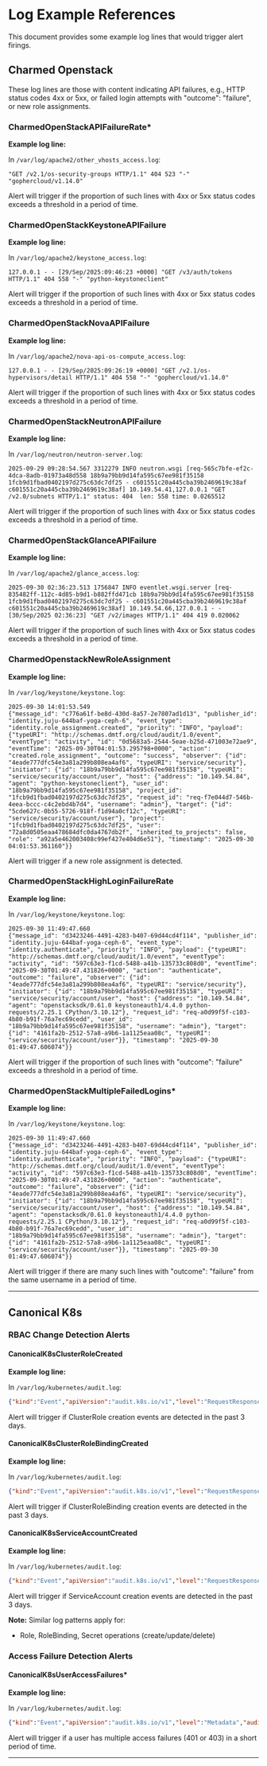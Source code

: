 # Log Example References

This document provides some example log lines that would trigger alert firings.

## Charmed Openstack
These log lines are those with content indicating API failures, e.g., HTTP status codes 4xx or 5xx, or failed login attempts with "outcome": "failure", or new role assignments.

### CharmedOpenStackAPIFailureRate*
**Example log line:**

In `/var/log/apache2/other_vhosts_access.log`:
```
"GET /v2.1/os-security-groups HTTP/1.1" 404 523 "-" "gophercloud/v1.14.0"
```
Alert will trigger if the proportion of such lines with 4xx or 5xx status codes exceeds a threshold in a period of time.

### CharmedOpenStackKeystoneAPIFailure
**Example log line:**

In `/var/log/apache2/keystone_access.log`:
```
127.0.0.1 - - [29/Sep/2025:09:46:23 +0000] "GET /v3/auth/tokens HTTP/1.1" 404 558 "-" "python-keystoneclient"
```
Alert will trigger if the proportion of such lines with 4xx or 5xx status codes exceeds a threshold in a period of time.

### CharmedOpenStackNovaAPIFailure
**Example log line:**

In `/var/log/apache2/nova-api-os-compute_access.log`:
```
127.0.0.1 - - [29/Sep/2025:09:26:19 +0000] "GET /v2.1/os-hypervisors/detail HTTP/1.1" 404 558 "-" "gophercloud/v1.14.0"
```
Alert will trigger if the proportion of such lines with 4xx or 5xx status codes exceeds a threshold in a period of time.

### CharmedOpenStackNeutronAPIFailure
**Example log line:**

In `/var/log/neutron/neutron-server.log`:
```
2025-09-29 09:28:54.567 3312279 INFO neutron.wsgi [req-565c7bfe-ef2c-4dca-8adb-01973a48d558 18b9a79bb9d14fa595c67ee981f35158 1fcb9d1fbad0402197d275c63dc7df25 - c601551c20a445cba39b2469619c38af c601551c20a445cba39b2469619c38af] 10.149.54.41,127.0.0.1 "GET /v2.0/subnets HTTP/1.1" status: 404  len: 558 time: 0.0265512
```
Alert will trigger if the proportion of such lines with 4xx or 5xx status codes exceeds a threshold in a period of time.

### CharmedOpenStackGlanceAPIFailure
**Example log line:**

In `/var/log/apache2/glance_access.log`:
```
2025-09-30 02:36:23.513 1756847 INFO eventlet.wsgi.server [req-835482ff-112c-4d85-b9d1-b882ffd471cb 18b9a79bb9d14fa595c67ee981f35158 1fcb9d1fbad0402197d275c63dc7df25 - c601551c20a445cba39b2469619c38af c601551c20a445cba39b2469619c38af] 10.149.54.66,127.0.0.1 - - [30/Sep/2025 02:36:23] "GET /v2/images HTTP/1.1" 404 419 0.020062
```
Alert will trigger if the proportion of such lines with 4xx or 5xx status codes exceeds a threshold in a period of time.

### CharmedOpenstackNewRoleAssignment
**Example log line:**

In `/var/log/keystone/keystone.log`:
```
2025-09-30 14:01:53.549
{"message_id": "c776a61f-be8d-430d-8a57-2e7807ad1d13", "publisher_id": "identity.juju-644baf-yoga-ceph-6", "event_type": "identity.role_assignment.created", "priority": "INFO", "payload": {"typeURI": "http://schemas.dmtf.org/cloud/audit/1.0/event", "eventType": "activity", "id": "0d5683a5-2544-5eae-b25d-471003e72ae9", "eventTime": "2025-09-30T04:01:53.295798+0000", "action": "created.role_assignment", "outcome": "success", "observer": {"id": "4eade777dfc54e3a81a299b808ea4af6", "typeURI": "service/security"}, "initiator": {"id": "18b9a79bb9d14fa595c67ee981f35158", "typeURI": "service/security/account/user", "host": {"address": "10.149.54.84", "agent": "python-keystoneclient"}, "user_id": "18b9a79bb9d14fa595c67ee981f35158", "project_id": "1fcb9d1fbad0402197d275c63dc7df25", "request_id": "req-f7e044d7-546b-4eea-bccc-c4c2ebd4b7d4", "username": "admin"}, "target": {"id": "5cde627c-0b55-5726-918f-f1d94a0cf12c", "typeURI": "service/security/account/user"}, "project": "1fcb9d1fbad0402197d275c63dc7df25", "user": "72a8d0505eaa478684dfc0da4767db2f", "inherited_to_projects": false, "role": "a92a5e462003408c99ef427e404d6e51"}, "timestamp": "2025-09-30 04:01:53.361160"}}
```
Alert will trigger if a new role assignment is detected.

### CharmedOpenStackHighLoginFailureRate
**Example log line:**

In `/var/log/keystone/keystone.log`:
```
2025-09-30 11:49:47.660
{"message_id": "d3423246-4491-4283-b407-69d44cd4f114", "publisher_id": "identity.juju-644baf-yoga-ceph-6", "event_type": "identity.authenticate", "priority": "INFO", "payload": {"typeURI": "http://schemas.dmtf.org/cloud/audit/1.0/event", "eventType": "activity", "id": "597c63e3-f1cd-5488-a41b-135733c808d0", "eventTime": "2025-09-30T01:49:47.431826+0000", "action": "authenticate", "outcome": "failure", "observer": {"id": "4eade777dfc54e3a81a299b808ea4af6", "typeURI": "service/security"}, "initiator": {"id": "18b9a79bb9d14fa595c67ee981f35158", "typeURI": "service/security/account/user", "host": {"address": "10.149.54.84", "agent": "openstacksdk/0.61.0 keystoneauth1/4.4.0 python-requests/2.25.1 CPython/3.10.12"}, "request_id": "req-a0d99f5f-c103-4b80-b91f-76a7ec69cedd", "user_id": "18b9a79bb9d14fa595c67ee981f35158", "username": "admin"}, "target": {"id": "4161fa2b-2512-57a8-a9b6-1a1125eaa08c", "typeURI": "service/security/account/user"}}, "timestamp": "2025-09-30 01:49:47.606074"}}
```
Alert will trigger if the proportion of such lines with "outcome": "failure" exceeds a threshold in a period of time.

### CharmedOpenStackMultipleFailedLogins*
**Example log line:**

In `/var/log/keystone/keystone.log`:
```
2025-09-30 11:49:47.660
{"message_id": "d3423246-4491-4283-b407-69d44cd4f114", "publisher_id": "identity.juju-644baf-yoga-ceph-6", "event_type": "identity.authenticate", "priority": "INFO", "payload": {"typeURI": "http://schemas.dmtf.org/cloud/audit/1.0/event", "eventType": "activity", "id": "597c63e3-f1cd-5488-a41b-135733c808d0", "eventTime": "2025-09-30T01:49:47.431826+0000", "action": "authenticate", "outcome": "failure", "observer": {"id": "4eade777dfc54e3a81a299b808ea4af6", "typeURI": "service/security"}, "initiator": {"id": "18b9a79bb9d14fa595c67ee981f35158", "typeURI": "service/security/account/user", "host": {"address": "10.149.54.84", "agent": "openstacksdk/0.61.0 keystoneauth1/4.4.0 python-requests/2.25.1 CPython/3.10.12"}, "request_id": "req-a0d99f5f-c103-4b80-b91f-76a7ec69cedd", "user_id": "18b9a79bb9d14fa595c67ee981f35158", "username": "admin"}, "target": {"id": "4161fa2b-2512-57a8-a9b6-1a1125eaa08c", "typeURI": "service/security/account/user"}}, "timestamp": "2025-09-30 01:49:47.606074"}}
```
Alert will trigger if there are many such lines with "outcome": "failure" from the same username in a period of time.

---

## Canonical K8s

### RBAC Change Detection Alerts

#### CanonicalK8sClusterRoleCreated
**Example log line:**

In `/var/log/kubernetes/audit.log`:
```json
{"kind":"Event","apiVersion":"audit.k8s.io/v1","level":"RequestResponse","auditID":"787427f5-32a9-4183-8d52-9d510b2d4433","stage":"ResponseComplete","requestURI":"/apis/rbac.authorization.k8s.io/v1/clusterroles?fieldManager=kubectl-client-side-apply&fieldValidation=Strict","verb":"create","user":{"username":"kubernetes-admin","groups":["system:masters","system:authenticated"]},"sourceIPs":["127.0.0.1"],"userAgent":"kubectl/v1.33.4 (linux/amd64) kubernetes/74cdb42","objectRef":{"resource":"clusterroles","name":"system:cos","apiGroup":"rbac.authorization.k8s.io","apiVersion":"v1"},"responseStatus":{"metadata":{},"code":201},"requestReceivedTimestamp":"2025-10-09T01:22:42.048897Z","stageTimestamp":"2025-10-09T01:22:42.068920Z"}
```

Alert will trigger if ClusterRole creation events are detected in the past 3 days.

#### CanonicalK8sClusterRoleBindingCreated
**Example log line:**

In `/var/log/kubernetes/audit.log`:
```json
{"kind":"Event","apiVersion":"audit.k8s.io/v1","level":"RequestResponse","auditID":"31416919-e3a2-4a39-bd0b-1f6ee055a0a8","stage":"ResponseComplete","requestURI":"/apis/rbac.authorization.k8s.io/v1/clusterrolebindings?fieldManager=kubectl-client-side-apply&fieldValidation=Strict","verb":"create","user":{"username":"kubernetes-admin","groups":["system:masters","system:authenticated"]},"sourceIPs":["127.0.0.1"],"userAgent":"kubectl/v1.33.4 (linux/amd64) kubernetes/74cdb42","objectRef":{"resource":"clusterrolebindings","name":"system:cos","apiGroup":"rbac.authorization.k8s.io","apiVersion":"v1"},"responseStatus":{"metadata":{},"code":201},"requestReceivedTimestamp":"2025-10-09T01:22:42.079354Z","stageTimestamp":"2025-10-09T01:22:42.097718Z"}
```

Alert will trigger if ClusterRoleBinding creation events are detected in the past 3 days.

#### CanonicalK8sServiceAccountCreated
**Example log line:**

In `/var/log/kubernetes/audit.log`:
```json
{"kind":"Event","apiVersion":"audit.k8s.io/v1","level":"RequestResponse","auditID":"ed3b036b-ae94-4e04-b716-9442346ab61a","stage":"RequestReceived","requestURI":"/api/v1/namespaces/kube-system/serviceaccounts?fieldManager=kubectl-client-side-apply&fieldValidation=Strict","verb":"create","user":{"username":"kubernetes-admin","groups":["system:masters","system:authenticated"]},"sourceIPs":["127.0.0.1"],"userAgent":"kubectl/v1.33.4 (linux/amd64) kubernetes/74cdb42","objectRef":{"resource":"serviceaccounts","namespace":"kube-system","apiVersion":"v1"},"requestReceivedTimestamp":"2025-10-09T01:22:42.723844Z","stageTimestamp":"2025-10-09T01:22:42.723844Z"}
```
Alert will trigger if ServiceAccount creation events are detected in the past 3 days.

**Note:** Similar log patterns apply for:
- Role, RoleBinding, Secret operations (create/update/delete)

### Access Failure Detection Alerts

#### CanonicalK8sUserAccessFailures*
**Example log line:**

In `/var/log/kubernetes/audit.log`:
```json
{"kind":"Event","apiVersion":"audit.k8s.io/v1","level":"Metadata","auditID":"test-401-example","stage":"ResponseComplete","requestURI":"/api/v1/namespaces","verb":"GET","user":{"username":"testuser","groups":["system:authenticated"]},"sourceIPs":["10.0.0.1"],"userAgent":"curl/7.68.0","objectRef":{"resource":"namespaces","apiVersion":"v1"},"responseStatus":{"metadata":{},"code":401,"status":"Failure","reason":"Unauthorized","message":"Unauthorized"},"requestReceivedTimestamp":"2025-10-09T01:30:00.000000Z","stageTimestamp":"2025-10-09T01:30:00.010000Z"}
```

Alert will trigger if a user has multiple access failures (401 or 403) in a short period of time.

---
